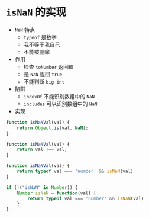 # `isNaN` 的实现
- `NaN` 特点
    - `typeof` 是数字
    - 我不等于我自己
    - 不能被删除
- 作用
    - 检查 `toNumber` 返回值
    - 是 `NaN` 返回 `true`
    - 不能判断 `big int`
- 陷阱
    - `indexOf` 不能识别数组中的 `NaN`
    - `includes` 可以识别数组中的 `NaN`
- 实现
```js
function isNaNVal(val) {
    return Object.is(val, NaN);
}

function isNaNVal(val) {
    return val !== val;
}

function isNaNVal(val) {
    return typeof val === 'number' && isNaN(val)
}

if (!("isNaN" in Number)) {
    Number.isNaN = function(val) {
        return typeof val === 'number' && isNaN(val)
    }
}
```
